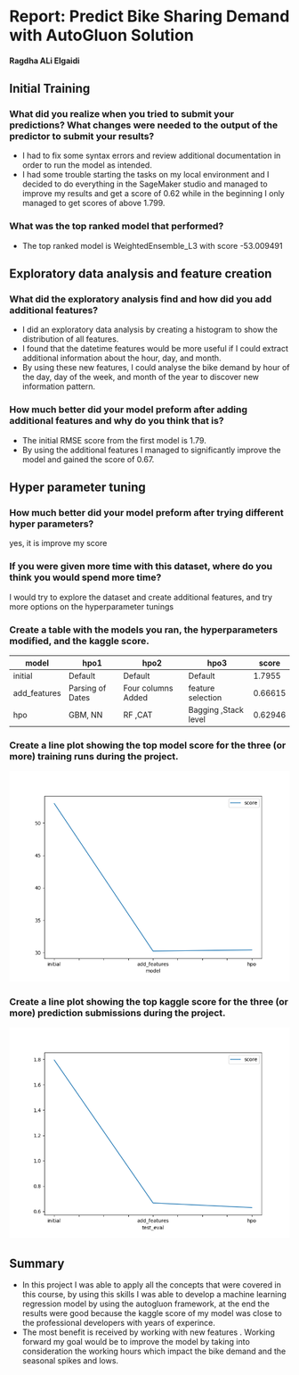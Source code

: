 # Report: Predict Bike Sharing Demand with AutoGluon Solution
#### Ragdha ALi Elgaidi

## Initial Training
### What did you realize when you tried to submit your predictions? What changes were needed to the output of the predictor to submit your results?
- I had to fix some syntax errors and review additional documentation in order to run the model as intended. 
- I had some trouble starting the tasks on my local environment and I decided to do everything in the SageMaker studio and managed to improve my results and get a score of 0.62 while in the beginning I only managed to get scores of above 1.799.

### What was the top ranked model that performed?
- The top ranked model is WeightedEnsemble_L3 with score -53.009491  

## Exploratory data analysis and feature creation
### What did the exploratory analysis find and how did you add additional features?
- I did an exploratory data analysis by creating a histogram to show the distribution of all features.
- I found that the datetime features would be more useful if I could extract additional information about the hour, day, and month.
- By using these new features, I could analyse the bike demand by hour of the day, day of the week, and month of the year to discover new information pattern.
### How much better did your model preform after adding additional features and why do you think that is?
- The initial RMSE score from the first model is 1.79.
- By using the additional features I managed to significantly improve the model and gained the score of 0.67.
## Hyper parameter tuning
### How much better did your model preform after trying different hyper parameters?
yes, it is improve my score

### If you were given more time with this dataset, where do you think you would spend more time?
 I would try to explore the dataset and create additional features, and try more options on the hyperparameter tunings
### Create a table with the models you ran, the hyperparameters modified, and the kaggle score.
|model|hpo1|hpo2|hpo3|score|
|--|--|--|--|--|
|initial|Default| 	Default |	Default|1.7955|
|add_features|Parsing of Dates |	Four columns Added |	feature selection|0.66615|
|hpo|GBM, NN|RF ,CAT| 	Bagging ,Stack level|0.62946|

### Create a line plot showing the top model score for the three (or more) training runs during the project.


![model_train_score.png](model_train_score.png)

### Create a line plot showing the top kaggle score for the three (or more) prediction submissions during the project.

![model_test_score.png](model_test_score.png)

## Summary
- In this project I was able to apply all the concepts that were covered in this course, by using this skills I was able to develop a machine learning regression model by using the autogluon framework, at the end the results were good because the kaggle score of my model was close to the professional developers with years of experince.
- The most benefit is received by working with new features . Working forward my goal would be to improve the model by taking into consideration the working hours which impact the bike demand and the seasonal spikes and lows.
